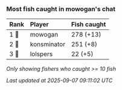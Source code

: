 ### Most fish caught in mowogan's chat

| Rank  | Player      | Fish caught |
|:------|:------------|:------------|
| 1 🥇  | mowogan     | 278 (+13)   |
| 2 🥈  | konsminator | 251 (+8)    |
| 3 🥉  | lolspers    | 22 (+5)     |

_Only showing fishers who caught >= 10 fish_

_Last updated at 2025-09-07 09:11:02 UTC_